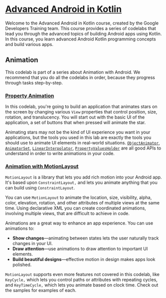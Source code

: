 # [Advanced Android in Kotlin](https://developer.android.com/codelabs/advanced-android-kotlin-training-welcome)

Welcome to the Advanced Android in Kotlin course, created by the Google Developers Training team. This course provides a series of codelabs that lead you through the advanced topics of building Android apps using Kotlin. In this course, you learn advanced Android Kotlin programming concepts and build various apps.

## **Animation**

This codelab is part of a series about Animation with Android. We recommend that you do all the codelabs in order, because they progress through tasks step-by-step.

### [Property Animation](https://developer.android.com/codelabs/advanced-android-kotlin-training-property-animation)

In this codelab, you're going to build an application that animates stars on the screen by changing various `View` properties that control position, size, rotation, and translucency. You will start out with the basic UI of the application, a set of buttons that when pressed will animate the star.

Animating stars may not be the kind of UI experience you want in your applications, but the tools you used in this lab are exactly the tools you should use to animate UI elements in real-world situations. [`ObjectAnimator`](https://developer.android.com/reference/android/animation/ObjectAnimator), [`AnimatorSet`](https://developer.android.com/reference/android/animation/AnimatorSet), [`LinearInterpolator`](https://developer.android.com/reference/android/view/animation/LinearInterpolator.html), [`PropertyValuesHolder`](https://developer.android.com/reference/android/animation/PropertyValuesHolder) are all good APIs to understand in order to write animations in your code.

### [Animation with MotionLayout](https://developer.android.com/codelabs/motion-layout)

`MotionLayout` is a library that lets you add rich motion into your Android app. It's based upon `ConstraintLayout,` and lets you animate anything that you can build using `ConstraintLayout`.

You can use `MotionLayout` to animate the location, size, visibility, alpha, color, elevation, rotation, and other attributes of multiple views at the same time. Using declarative XML you can create coordinated animations, involving multiple views, that are difficult to achieve in code.

Animations are a great way to enhance an app experience. You can use animations to:

- **Show changes**—animating between states lets the user naturally track changes in your UI.
- **Draw attention**—use animations to draw attention to important UI elements.
- **Build beautiful designs**—effective motion in design makes apps look polished.

`MotionLayout` supports even more features not covered in this codelab, like `KeyCycle,` which lets you control paths or attributes with repeating cycles, and `KeyTimeCycle,` which lets you animate based on clock time. Check out the samples for examples of each.